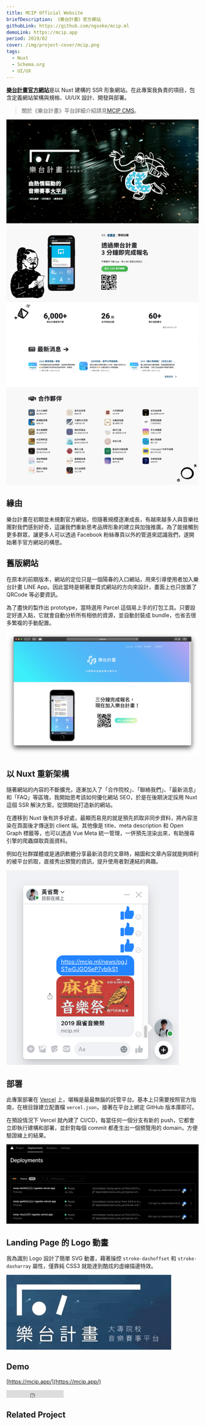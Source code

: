 ```yaml
---
title: MCIP Official Website
briefDescription: 《樂台計畫》官方網站
githubLink: https://github.com/ngseke/mcip.ml
demoLink: https://mcip.app
period: 2019/02
cover: /img/project-cover/mcip.png
tags:
  - Nuxt
  - Schema.org
  - UI/UX
---
```


<script setup lang="ts">
import ProjectList from '../../components/ProjectList.vue'
import { useProjects } from '../../composables/useProjects'
const { projectMap } = useProjects()
const list = [projectMap.value['mcip-cms']]
</script>

[**樂台計畫官方網站**](https://mcip.app)是以 Nuxt 建構的 SSR 形象網站。在此專案我負責的項目，包含定義網站架構與規格、UI/UX 設計、開發與部署。

> 關於《樂台計畫》平台詳細介紹請見[MCIP CMS](/project/mcip-cms)。

![Cover](../../assets/img/project/mcip/1.png)
![LINE QRCode & Statistics](../../assets/img/project/mcip/2.png)
![News & Partners](../../assets/img/project/mcip/3.png)

## 緣由

樂台計畫在初期並未規劃官方網站，但隨著規模逐漸成長，有越來越多人與音樂社團對我們感到好奇，這讓我們重新思考品牌形象的建立與加強推廣。為了能接觸到更多群眾，讓更多人可以透過 Facebook 粉絲專頁以外的管道來認識我們，遂開始著手官方網站的構思。

## 舊版網站

在原本的前期版本，網站的定位只是一個陽春的入口網站，用來引導使用者加入樂台計畫 LINE App。因此當時是朝著單頁式網站的方向來設計，畫面上也只放置了 QRCode 等必要資訊。

為了盡快的製作出 prototype，當時選用 Parcel 這個易上手的打包工具。只要設定好進入點，它就會自動分析所有相依的資源，並自動封裝成 bundle，也省去很多繁複的手動配置。

![陽春的初版網站首頁](../../assets/img/project/mcip/legacy.png)

## 以 Nuxt 重新架構

隨著網站的內容的不斷擴充，逐漸加入了「合作院校」、「聯絡我們」、「最新消息」和「FAQ」等區塊，我開始思考該如何優化網站 SEO，於是在後期決定採用 Nuxt 這個 SSR 解決方案，從頭開始打造新的網站。

在遷移到 Nuxt 後有許多好處，最顯而易見的就是預先抓取非同步資料，將內容渲染在頁面後才傳送到 client 端。其他像是 title、meta description 和 Open Graph 標籤等，也可以透過 Vue Meta 統一管理，一併預先渲染出來，有助搜尋引擎的爬蟲擷取頁面資料。

例如在社群媒體或是通訊軟體分享最新消息的文章時，縮圖和文章內容就能夠順利的被平台抓取，直接秀出預覽的資訊，提升使用者對連結的興趣。

![Messenger 分享連結預覽](../../assets/img/project/mcip/facebook-messenger.png)

## 部署

此專案部署在 [Vercel](https://vercel.com/) 上，堪稱是最最無腦的託管平台。基本上只需要按照官方指南，在根目錄建立配置檔 `vercel.json`，接著在平台上綁定 GitHub 版本庫即可。

在預設情況下 Vercel 就內建了 CI/CD，每當任何一個分支有新的 push，它都會立即執行建構和部署，並針對每個 commit 都產生出一個預覽用的 domain，方便驗證線上的結果。

![Vercel Deployment](../../assets/img/project/mcip/deployment.png)

## Landing Page 的 Logo 動畫

我為識別 Logo 設計了簡單 SVG 動畫，藉著操控 `stroke-dashoffset` 和 `stroke-dasharray` 屬性，僅靠純 CSS3 就能達到酷炫的虛線描邊特效。

![Logo 動畫示意](../../assets/img/project/mcip/logo-animation.gif)

## Demo

[https://mcip.app/](https://mcip.app/)

<iframe src="https://ghbtns.com/github-btn.html?user=ngseke&repo=mcip.app&type=star&count=false" frameborder="0" scrolling="0" width="150" height="20"></iframe>


## Related Project

<ProjectList :list="list" class="!mt-10" />
